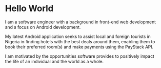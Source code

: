 # Hello World
I am a software engineer with a background in front-end web development and a focus on Android development.  
  
My latest Android application seeks to assist local and foreign tourists in Nigeria in finding hotels with the best deals around them, enabling them to book their preferred room(s) and make payments using the PayStack API.  
  
I am motivated by the opportunities software provides to positively impact the life of an individual and the world as a whole.